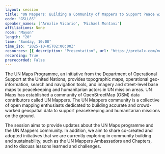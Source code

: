 ```yaml
---
layout: session
title: "UN Mappers: Building a Community of Mappers to Support Peace with OpenStreetMap"
code: "GSLL8S"
speaker_names: ['Arnalie Vicario', 'Michael Montani']
affiliations: None
room: "Mayon"
length: "20"
time: "Sunday, 10:00"
time_iso: "2025-10-05T02:00:00Z"
resources: [{ description: "Presentation", url: "https://pretalx.com/media/sotm2025/submissions/GSLL8S/resources/2025Oct_SotM2025__0NuClyP.pdf" }]
recording: True
prerecorded: False
---
```


The UN Maps Programme, an initiative from the Department of Operational Support at the United Nations, provides topographic maps, operational geo-information, search and navigation tools, and imagery and street-level base maps to peacekeeping and humanitarian actors in UN mission areas. UN Maps has established a community of OpenStreetMap (OSM) data contributors called UN Mappers. The UN Mappers community is a collective of open mapping enthusiasts dedicated to building accurate and crowd-worked geospatial data to support peacekeeping and humanitarian missions on the ground.

The session aims to provide updates about the UN Maps programme and the UN Mappers community. In addition, we aim to share co-created and adopted initiatives that we are currently exploring in community building and sustainability, such as the UN Mappers Ambassadors and Chapters, and to discuss lessons learned and challenges.

